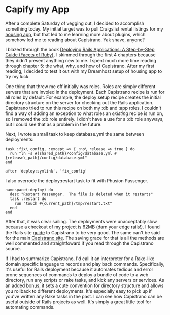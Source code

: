 # Capify my App

After a complete Saturday of vegging out, I decided to accomplish
something today.  My initial target was to pull Craigslist rental
listings for my [housing app](http://housing.whatcodecraves.com/), but
that led to me learning more about plugins, which somehow led me to
reading about Capistrano.  Yak shave, anyone?

I blazed through the book <a
href="http://www.amazon.com/gp/product/0978739205?ie=UTF8&tag=what0d-20&linkCode=as2&camp=1789&creative=9325&creativeASIN=0978739205">Deploying
Rails Applications: A Step-by-Step Guide (Facets of Ruby)</a><img
src="http://www.assoc-amazon.com/e/ir?t=what0d-20&l=as2&o=1&a=0978739205"
width="1" height="1" border="0" alt="" style="border:none !important;
margin:0px !important;" />.  I skimmed through the first 4 chapters
because they didn't present anything new to me.  I spent much more
time reading through chapter 5: the what, why, and how of Capistrano.
After my first reading, I decided to test it out with my Dreamhost
setup of housing app to try my luck.

One thing that threw me off initially was roles.  Roles are simply
different servers that are involed in the deployment.  Each Capistrano
recipe is run for all roles by default.  For example, the deploy:setup
recipe creates the initial directory structure on the server for
checking out the Rails application.  Capistrano tried to run this
recipe on both my :db and :app roles.  I couldn't find a way of adding
an exception to what roles an *existing* recipe is run on, so I
removed the :db role entirely.  I didn't have a use for a :db role
anyways, but I could see that as a problem in the future.

Next, I wrote a small task to keep database.yml the same between
deployments:

    task :fix\_config, :except => { :no\_release => true } do
      run "ln -s #{shared_path}/config/database.yml #{release\_path}/config/database.yml"
    end

    after 'deploy:symlink', 'fix_config'

I also overrode the deploy:restart task to fit with Phusion
Passenger.

    namespace(:deploy) do
      desc "Restart Passenger.  The file is deleted when it restarts"
      task :restart do
        run "touch #{current_path}/tmp/restart.txt"
      end
    end

After that, it was clear sailing.  The deployments were unacceptably
slow because a checkout of my project is 62MB (darn your edge
rails!). I found the Rails site
[guide](http://manuals.rubyonrails.com/read/chapter/97) to Capistrano
to be very good.  The same can't be said for the main [Capistrano
site](http://www.capify.org/).  The saving grace for that is all the
methods are well commented and straightfoward if you read through the
Capistrano source.

If I had to summarize Capistrano, I'd call it an interpreter for a
Rake-like domain specific language to records and play back commands.
Specifically, it's useful for Rails deployment because it automates
tedious and error prone sequences of commands to deploy a bundle of
code to a web directory, run any scripts or rake tasks, and kick any
servers or services.  As an added bonus, it sets a cute convention for
directory structure and allows you rollback to different deployments.
It's especially easy to pick up if you've written any Rake tasks in
the past.  I can see how Capistrano can be useful outside of Rails
projects as well.  It's simply a great little tool for automating
commands.
